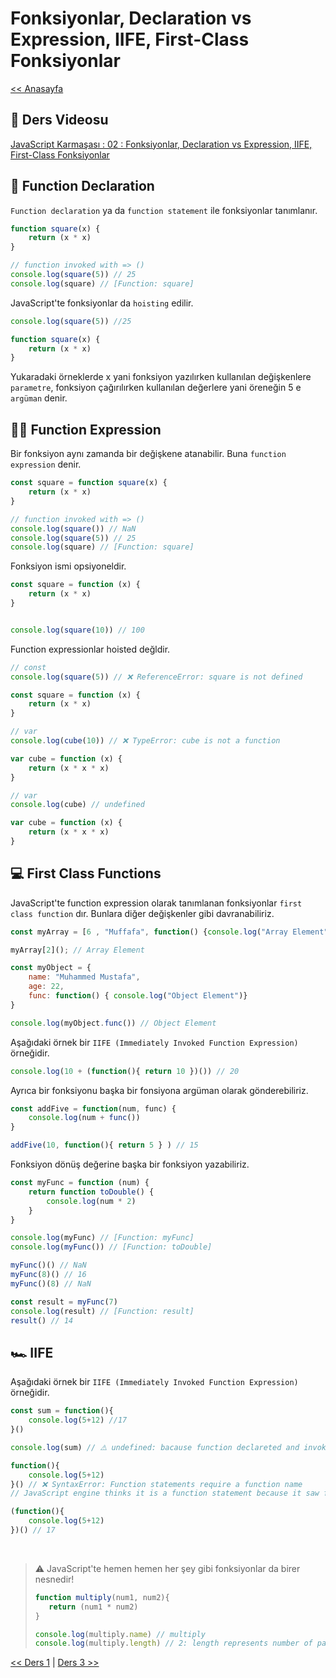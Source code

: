 # Fonksiyonlar, Declaration vs Expression, IIFE, First-Class Fonksiyonlar

[<< Anasayfa](../readme.md)

## 🔗 Ders Videosu

[JavaScript Karmaşası : 02 : Fonksiyonlar, Declaration vs Expression, IIFE, First-Class Fonksiyonlar](https://youtu.be/KO8aZFwtVwY)

## 🧮 Function Declaration

`Function declaration` ya da `function statement` ile fonksiyonlar tanımlanır.

```javascript
function square(x) {
    return (x * x)
}

// function invoked with => ()
console.log(square(5)) // 25
console.log(square) // [Function: square]
```

JavaScript'te fonksiyonlar da `hoisting` edilir.

```javascript
console.log(square(5)) //25

function square(x) {
    return (x * x)
}
```

Yukaradaki örneklerde x yani fonksiyon yazılırken kullanılan değişkenlere `parametre`, fonksiyon çağırılırken kullanılan değerlere yani öreneğin 5 e `argüman` denir.

## 🙎🏻 Function Expression

Bir fonksiyon aynı zamanda bir değişkene atanabilir. Buna `function expression` denir.

```javascript
const square = function square(x) {
    return (x * x)
}

// function invoked with => ()
console.log(square()) // NaN
console.log(square(5)) // 25
console.log(square) // [Function: square]
```

Fonksiyon ismi opsiyoneldir.

```javascript
const square = function (x) {
    return (x * x)
}


console.log(square(10)) // 100
```

Function expressionlar hoisted değldir.

```javascript
// const
console.log(square(5)) // ❌ ReferenceError: square is not defined

const square = function (x) {
    return (x * x)
}
```

```javascript
// var
console.log(cube(10)) // ❌ TypeError: cube is not a function

var cube = function (x) {
    return (x * x * x)
}
```

```javascript
// var
console.log(cube) // undefined

var cube = function (x) {
    return (x * x * x)
}
```

## 💻 First Class Functions

JavaScript'te function expression olarak tanımlanan fonksiyonlar `first class function` dır. Bunlara diğer değişkenler gibi davranabiliriz.

```javascript
const myArray = [6 , "Muffafa", function() {console.log("Array Element")}]

myArray[2](); // Array Element
```

```javascript
const myObject = {
    name: "Muhammed Mustafa",
    age: 22,
    func: function() { console.log("Object Element")}
}

console.log(myObject.func()) // Object Element
```

Aşağıdaki örnek bir `IIFE (Immediately Invoked Function Expression)` örneğidir.

```javascript
console.log(10 + (function(){ return 10 })()) // 20
```

Ayrıca bir fonksiyonu başka bir fonsiyona argüman olarak gönderebiliriz.

```javascript
const addFive = function(num, func) {
    console.log(num + func())
}

addFive(10, function(){ return 5 } ) // 15
```

Fonksiyon dönüş değerine başka bir fonksiyon yazabiliriz.

```javascript
const myFunc = function (num) {
    return function toDouble() {
        console.log(num * 2)
    }
}

console.log(myFunc) // [Function: myFunc]
console.log(myFunc()) // [Function: toDouble]

myFunc()() // NaN
myFunc(8)() // 16
myFunc()(8) // NaN

const result = myFunc(7)
console.log(result) // [Function: result]
result() // 14
```

## 🏎️ IIFE

Aşağıdaki örnek bir `IIFE (Immediately Invoked Function Expression)` örneğidir.

```javascript
const sum = function(){
    console.log(5+12) //17
}() 

console.log(sum) // ⚠️ undefined: bacause function declareted and invoked immediately
```

```javascript
function(){
    console.log(5+12)
}() // ❌ SyntaxError: Function statements require a function name
// JavaScript engine thinks it is a function statement because it saw function keyword first
```

```javascript
(function(){
    console.log(5+12)
})() // 17
```

<br>

> ⚠️ JavaScript'te hemen hemen her şey gibi fonksiyonlar da birer nesnedir!
>
> ```javascript
> function multiply(num1, num2){
>    return (num1 * num2)
> }
>
> console.log(multiply.name) // multiply
> console.log(multiply.length) // 2: length represents number of parameters
> ```
>

[<< Ders 1](../01/readme.md) | [Ders 3 >>](../03/readme.md)
